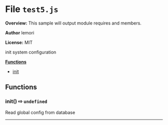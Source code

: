 # File `test5.js`


**Overview:** This sample will output module requires and members.



 **Author** lemori

**License:** MIT 



init system configuration

**[Functions](#functions)**
* [init](#init-x21e8-undefined-)


## Functions
### init()  &#x21e8; `undefined`
Read global config from database








---


